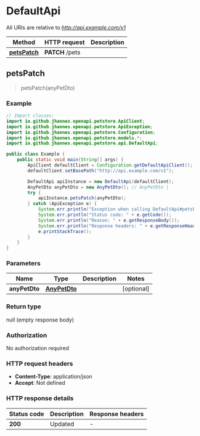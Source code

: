 # DefaultApi

All URIs are relative to *http://api.example.com/v1*

Method | HTTP request | Description
------------- | ------------- | -------------
[**petsPatch**](DefaultApi.md#petsPatch) | **PATCH** /pets | 



## petsPatch

> petsPatch(anyPetDto)



### Example

```java
// Import classes:
import io.github.jhannes.openapi.petstore.ApiClient;
import io.github.jhannes.openapi.petstore.ApiException;
import io.github.jhannes.openapi.petstore.Configuration;
import io.github.jhannes.openapi.petstore.models.*;
import io.github.jhannes.openapi.petstore.api.DefaultApi;

public class Example {
    public static void main(String[] args) {
        ApiClient defaultClient = Configuration.getDefaultApiClient();
        defaultClient.setBasePath("http://api.example.com/v1");

        DefaultApi apiInstance = new DefaultApi(defaultClient);
        AnyPetDto anyPetDto = new AnyPetDto(); // AnyPetDto | 
        try {
            apiInstance.petsPatch(anyPetDto);
        } catch (ApiException e) {
            System.err.println("Exception when calling DefaultApi#petsPatch");
            System.err.println("Status code: " + e.getCode());
            System.err.println("Reason: " + e.getResponseBody());
            System.err.println("Response headers: " + e.getResponseHeaders());
            e.printStackTrace();
        }
    }
}
```

### Parameters


Name | Type | Description  | Notes
------------- | ------------- | ------------- | -------------
 **anyPetDto** | [**AnyPetDto**](AnyPetDto.md)|  | [optional]

### Return type

null (empty response body)

### Authorization

No authorization required

### HTTP request headers

- **Content-Type**: application/json
- **Accept**: Not defined

### HTTP response details
| Status code | Description | Response headers |
|-------------|-------------|------------------|
| **200** | Updated |  -  |

